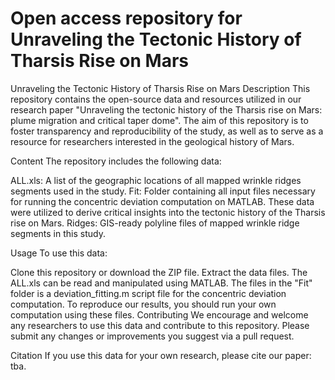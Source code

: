 # Open access repository for Unraveling the Tectonic History of Tharsis Rise on Mars

Unraveling the Tectonic History of Tharsis Rise on Mars
Description
This repository contains the open-source data and resources utilized in our research paper "Unraveling the tectonic history of the Tharsis rise on Mars: plume migration and critical taper dome". The aim of this repository is to foster transparency and reproducibility of the study, as well as to serve as a resource for researchers interested in the geological history of Mars.

Content
The repository includes the following data:

ALL.xls: A list of the geographic locations of all mapped wrinkle ridges segments used in the study.
Fit: Folder containing all input files necessary for running the concentric deviation computation on MATLAB.
These data were utilized to derive critical insights into the tectonic history of the Tharsis rise on Mars.
Ridges: GIS-ready polyline files of mapped wrinkle ridge segments in this study.

Usage
To use this data:

Clone this repository or download the ZIP file.
Extract the data files.
The ALL.xls can be read and manipulated using MATLAB.
The files in the "Fit" folder is a deviation_fitting.m script file for the concentric deviation computation. To reproduce our results, you should run your own computation using these files.
Contributing
We encourage and welcome any researchers to use this data and contribute to this repository. Please submit any changes or improvements you suggest via a pull request.


Citation
If you use this data for your own research, please cite our paper: tba.
